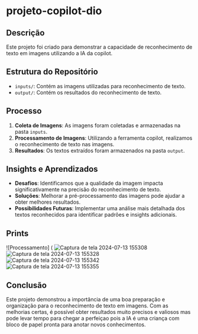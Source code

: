 # projeto-copilot-dio

## Descrição

Este projeto foi criado para demonstrar a capacidade de reconhecimento de texto em imagens utilizando a IA da copilot.

## Estrutura do Repositório

- `inputs/`: Contém as imagens utilizadas para reconhecimento de texto.
- `output/`: Contém os resultados do reconhecimento de texto.

## Processo

1. **Coleta de Imagens**: As imagens foram coletadas e armazenadas na pasta `inputs`.
2. **Processamento de Imagens**: Utilizando a ferramenta copilot, realizamos o reconhecimento de texto nas imagens.
3. **Resultados**: Os textos extraídos foram armazenados na pasta `output`.

## Insights e Aprendizados

- **Desafios**: Identificamos que a qualidade da imagem impacta significativamente na precisão do reconhecimento de texto.
- **Soluções**: Melhorar a pré-processamento das imagens pode ajudar a obter melhores resultados.
- **Possibilidades Futuras**: Implementar uma análise mais detalhada dos textos reconhecidos para identificar padrões e insights adicionais.

## Prints

![Processamento]
( ![Captura de tela 2024-07-13 155308](https://github.com/user-attachments/assets/18046307-56fe-4025-87b2-bdebf3ec4cb9)
![Captura de tela 2024-07-13 155328](https://github.com/user-attachments/assets/ca020d6b-cee0-4511-830b-f9fe5dd70722)
![Captura de tela 2024-07-13 155342](https://github.com/user-attachments/assets/a04c673a-42d0-4012-aa66-3e275b4ac3d5)
![Captura de tela 2024-07-13 155355](https://github.com/user-attachments/assets/336b5d9b-cd31-4dd3-ab2d-238b69b97401)

## Conclusão

Este projeto demonstrou a importância de uma boa preparação e organização para o reconhecimento de texto em imagens. Com as melhorias certas, é possível obter resultados muito precisos e valiosos mas pode levar tempo para chegar a perfeiçao pois a IA é uma criança com bloco de papel pronta para anotar novos conhecimentos.
